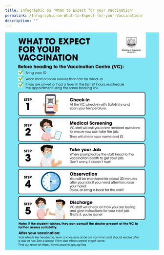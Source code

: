 ```yaml
---
title: Infographic on 'What to Expect for your Vaccination'
permalink: /Infographic-on-What-to-Expect-for-your-Vaccination/
description: ""
---
```

![](/images/Links/Vaccination%20Infographic.jpg)